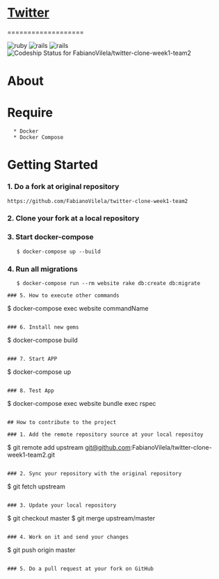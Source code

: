 # [Twitter](https://name_website.herokuapp.com/)
===================

![ruby](https://img.shields.io/badge/Ruby-2.4.2-red.svg)
![rails](https://img.shields.io/badge/Rails-5.1.4-red.svg)
![rails](https://img.shields.io/docker/automated/jrottenberg/ffmpeg.svg)
![Codeship Status for FabianoVilela/twitter-clone-week1-team2](https://app.codeship.com/projects/c9114aa0-88ba-0135-05c2-524439faa213/status?branch=master)


# About


# Require
```
  * Docker
  * Docker Compose
```

# Getting Started

### 1. Do a fork at original repository
```
https://github.com/FabianoVilela/twitter-clone-week1-team2
```

### 2. Clone your fork at a local repository

### 3. Start docker-compose
```
   $ docker-compose up --build      
```

### 4. Run all migrations
```
   $ docker-compose run --rm website rake db:create db:migrate

### 5. How to execute other commands
```
$ docker-compose exec website commandName
```

### 6. Install new gems
```
$ docker-compose build
```

### 7. Start APP
```
$ docker-compose up
```

### 8. Test App
```
$ docker-compose exec website bundle exec rspec
```

## How to contribute to the project

### 1. Add the remote repository source at your local repositoy
```
$ git remote add upstream git@github.com:FabianoVilela/twitter-clone-week1-team2.git
```

### 2. Sync your repository with the original repository
```
$ git fetch upstream
```

### 3. Update your local repository
```
$ git checkout master
$ git merge upstream/master
```

### 4. Work on it and send your changes
```
$ git push origin master
```

### 5. Do a pull request at your fork on GitHub
